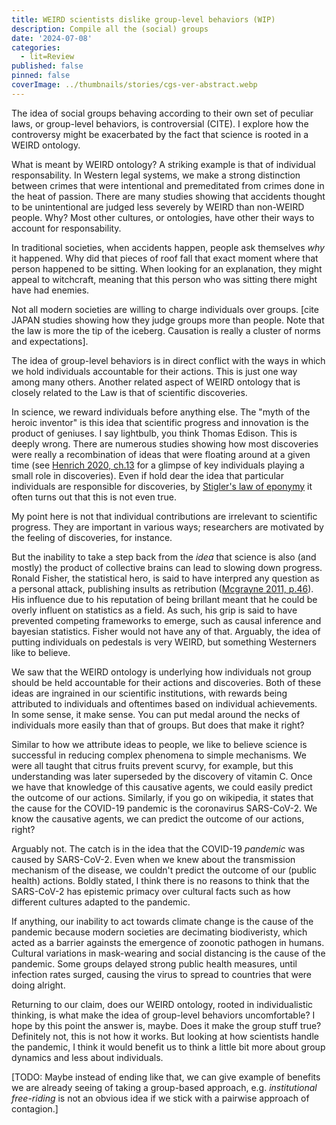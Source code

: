 ```yaml
---
title: WEIRD scientists dislike group-level behaviors (WIP)
description: Compile all the (social) groups
date: '2024-07-08'
categories:
  - lit=Review
published: false
pinned: false
coverImage: ../thumbnails/stories/cgs-ver-abstract.webp
---
```


The idea of social groups behaving according to their own set of peculiar laws, or group-level behaviors, is controversial (CITE). I explore how the controversy might be exacerbated by the fact that science is rooted in a WEIRD ontology. 

What is meant by WEIRD ontology? A striking example is that of individual responsability. In Western legal systems, we make a strong distinction between crimes that were intentional and premeditated from crimes done in the heat of passion. There are many studies showing that accidents thought to be unintentional are judged less severely by WEIRD than non-WEIRD people. Why? Most other cultures, or ontologies, have other their ways to account for responsability. 

In traditional societies, when accidents happen, people ask themselves <em>why</em> it happened. Why did that pieces of roof fall that exact moment where that person happened to be sitting. When looking for an explanation, they might appeal to witchcraft, meaning that this person who was sitting there might have had enemies.

Not all modern societies are willing to charge individuals over groups. [cite JAPAN studies showing how they judge groups more than people. Note that the law is more the tip of the iceberg. Causation is really a cluster of norms and expectations].

The idea of group-level behaviors is in direct conflict with the ways in which we hold individuals accountable for their actions. This is just one way among many others. Another related aspect of WEIRD ontology that is closely related to the Law is that of scientific discoveries.

In science, we reward individuals before anything else. The "myth of the heroic inventor" is this idea that scientific progress and innovation is the product of geniuses. I say lightbulb, you think Thomas Edison. This is deeply wrong. There are numerous studies showing how most discoveries were really a recombination of ideas that were floating around at a given time (see <a href="https://us.macmillan.com/books/9780374710453/theweirdestpeopleintheworld">Henrich 2020, ch.13</a> for a glimpse of key individuals playing a small role in discoveries). Even if hold dear the idea that particular individuals are responsible for discoveries, by <a href="https://en.wikipedia.org/wiki/Stigler%27s_law_of_eponymy">Stigler's law of eponymy</a> it often turns out that this is not even true. 

My point here is not that individual contributions are irrelevant to scientific progress. They are important in various ways; researchers are motivated by the feeling of discoveries, for instance. 

But the inability to take a step back from the <em>idea</em> that science is also (and mostly) the product of collective brains can lead to slowing down progress. Ronald Fisher, the statistical hero, is said to have interpred any question as a personal attack, publishing insults as retribution (<a href="https://www.jstor.org/stable/j.ctt1np76s.7">Mcgrayne 2011, p.46</a>). His influence due to his reputation of being brillant meant that he could be overly influent on statistics as a field. As such, his grip is said to have prevented competing frameworks to emerge, such as causal inference and bayesian statistics. Fisher would not have any of that. Arguably, the idea of putting individuals on pedestals is very WEIRD, but something Westerners like to believe.

We saw that the WEIRD ontology is underlying how individuals not group should be held accountable for their actions and discoveries. Both of these ideas are ingrained in our scientific institutions, with rewards being attributed to individuals and oftentimes based on individual achievements. In some sense, it make sense. You can put medal around the necks of individuals more easily than that of groups. But does that make it right? 

Similar to how we attribute ideas to people, we like to believe science is successful in reducing complex phenomena to simple mechanisms. We were all taught that citrus fruits prevent scurvy, for example, but this understanding was later superseded by the discovery of vitamin C. Once we have that knowledge of this causative agents, we could easily predict the outcome of our actions. Similarly, if you go on wikipedia, it states that the cause for the COVID-19 pandemic is the coronavirus SARS-CoV-2. We know the causative agents, we can predict the outcome of our actions, right?

Arguably not. The catch is in the idea that the COVID-19 <em>pandemic</em> was caused by SARS-CoV-2. Even when we knew about the transmission mechanism of the disease, we couldn't predict the outcome of our (public health) actions. Boldly stated, I think there is no reasons to think that the SARS-CoV-2 has epistemic primacy over cultural facts such as how different cultures adapted to the pandemic. 

If anything, our inability to act towards climate change is the cause of the pandemic because modern societies are decimating biodiveristy, which acted as a barrier againsts the emergence of zoonotic pathogen in humans. Cultural variations in mask-wearing and social distancing is the cause of the pandemic. Some groups delayed strong public health measures, until infection rates surged,  causing the virus to spread to countries that were doing alright.

Returning to our claim, does our WEIRD ontology, rooted in individualistic thinking, is what make the idea of group-level behaviors uncomfortable? I hope by this point the answer is, maybe. Does it make the group stuff true? Definitely not, this is not how it works. But looking at how scientists handle the pandemic, I think it would benefit us to think a little bit more about group dynamics and less about individuals.

[TODO: Maybe instead of ending like that, we can give example of benefits we are already seeing of taking a group-based approach, e.g. <em>institutional free-riding</em> is not an obvious idea if we stick with a pairwise approach of contagion.]
